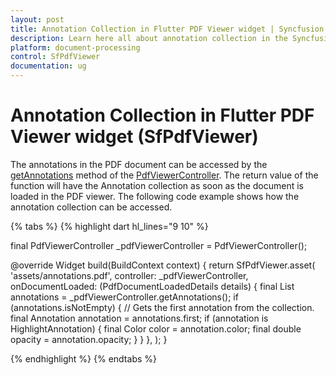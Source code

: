 ```yaml
---
layout: post
title: Annotation Collection in Flutter PDF Viewer widget | Syncfusion
description: Learn here all about annotation collection in the Syncfusion® Flutter PDF Viewer (SfPdfViewer) widget and more.
platform: document-processing
control: SfPdfViewer
documentation: ug
---
```


# Annotation Collection in Flutter PDF Viewer widget (SfPdfViewer)

The annotations in the PDF document can be accessed by the [getAnnotations](https://pub.dev/documentation/syncfusion_flutter_pdfviewer/latest/pdfviewer/PdfViewerController/getAnnotations.html) method of the [PdfViewerController](https://pub.dev/documentation/syncfusion_flutter_pdfviewer/latest/pdfviewer/PdfViewerController-class.html). The return value of the function will have the Annotation collection as soon as the document is loaded in the PDF viewer. The following code example shows how the annotation collection can be accessed.

{% tabs %}
{% highlight dart hl_lines="9 10" %}

final PdfViewerController _pdfViewerController = PdfViewerController();

@override
Widget build(BuildContext context) {
  return SfPdfViewer.asset(
    'assets/annotations.pdf',
    controller: _pdfViewerController,
    onDocumentLoaded: (PdfDocumentLoadedDetails details) {
      final List<Annotation> annotations =
          _pdfViewerController.getAnnotations();
      if (annotations.isNotEmpty) {
        // Gets the first annotation from the collection.
        final Annotation annotation = annotations.first;
        if (annotation is HighlightAnnotation) {
          final Color color = annotation.color;
          final double opacity = annotation.opacity;
        }
      }
    },
  );
}

{% endhighlight %}
{% endtabs %}